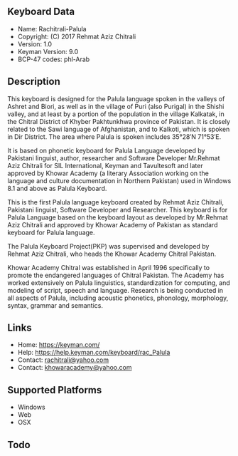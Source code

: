 Keyboard Data
-------------

* Name:           Rachitrali-Palula
* Copyright:      (C) 2017 Rehmat Aziz Chitrali
* Version:        1.0
* Keyman Version: 9.0
* BCP-47 codes:   phl-Arab

Description
-----------

This keyboard is designed for the Palula language spoken in the valleys of Ashret and Biori, as well as in the village of Puri (also Purigal) in the Shishi valley, and at least by a portion of the population in the village Kalkatak, in the Chitral District of Khyber Pakhtunkhwa province of Pakistan. It is closely related to the Sawi language of Afghanistan, and to Kalkoti, which is spoken in Dir District. The area where Palula is spoken includes 35°28′N 71°53′E. 

It is based on phonetic keyboard for Palula Language 
developed by Pakistani linguist, author, researcher and Software Developer Mr.Rehmat Aziz Chitrali for 
SIL International, Keyman and Tavultesoft and later approved by Khowar Academy (a literary Association working on the 
language and culture documentation in Northern Pakistan) used in Windows 8.1 and above as Palula Keyboard.

This is the first Palula language keyboard created by Rehmat Aziz Chitrali, Pakistani linguist, 
Software Developer and Researcher. This keyboard is for Palula Language based on the keyboard layout 
as developed by Mr.Rehmat Aziz Chitrali and approved by Khowar Academy of Pakistan as standard keyboard 
for Palula language.

The Palula Keyboard Project(PKP) was supervised and developed by Rehmat Aziz Chitrali, who heads the 
Khowar Academy Chitral Pakistan. 

Khowar Academy Chitral was established in April 1996 specifically to promote the endangered languages 
of Chitral Pakistan. The Academy has worked extensively on Palula linguistics, standardization for 
computing, and modeling of script, speech and language. Research is being conducted in all aspects of 
Palula, including acoustic phonetics, phonology, morphology, syntax, grammar and semantics.

Links
-----

 * Home:    https://keyman.com/
 * Help:    https://help.keyman.com/keyboard/rac_Palula
 * Contact: <rachitrali@yahoo.com>
 * Contact: <khowaracademy@yahoo.com>

Supported Platforms
-------------------
 * Windows
 * Web
 * OSX
 
Todo
----
